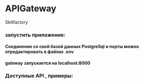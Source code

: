# APIGateway
Skillfactory

### запустить приложение:
#### Соединение со свей базой данных PostgreSql и порты можно отредактировать в файлах .env 


#### gateway запускается на localhost:8000

### Доступные API , примеры:
